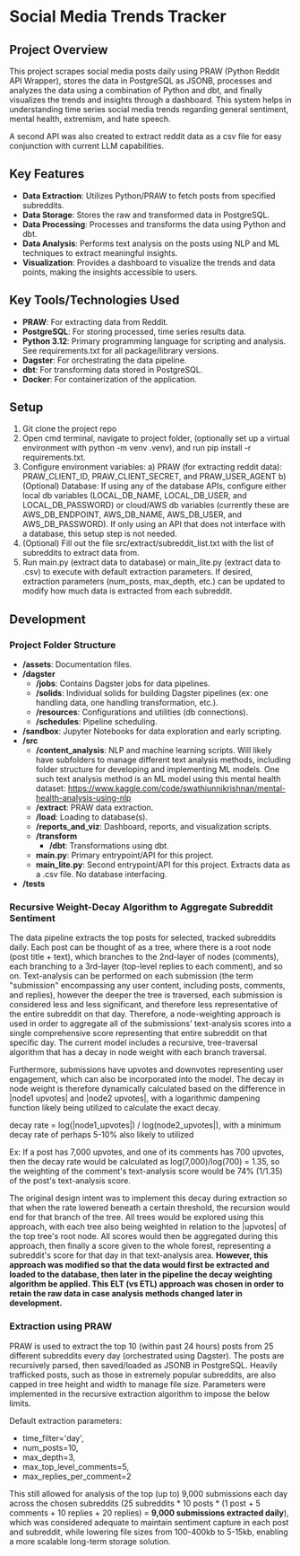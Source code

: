 # Social Media Trends Tracker

## Project Overview

This project scrapes social media posts daily using PRAW (Python Reddit API Wrapper), stores the data in PostgreSQL as JSONB, processes and analyzes the data using a combination of Python and dbt, and finally visualizes the trends and insights through a dashboard. This system helps in understanding time series social media trends regarding general sentiment, mental health, extremism, and hate speech.

A second API was also created to extract reddit data as a csv file for easy conjunction with current LLM capabilities.

## Key Features

- **Data Extraction**: Utilizes Python/PRAW to fetch posts from specified subreddits.
- **Data Storage**: Stores the raw and transformed data in PostgreSQL.
- **Data Processing**: Processes and transforms the data using Python and dbt.
- **Data Analysis**: Performs text analysis on the posts using NLP and ML techniques to extract meaningful insights.
- **Visualization**: Provides a dashboard to visualize the trends and data points, making the insights accessible to users.

## Key Tools/Technologies Used

- **PRAW**: For extracting data from Reddit.
- **PostgreSQL**: For storing processed, time series results data.
- **Python 3.12**: Primary programming language for scripting and analysis. See requirements.txt for all package/library versions.
- **Dagster**: For orchestrating the data pipeline.
- **dbt**: For transforming data stored in PostgreSQL.
- **Docker**: For containerization of the application.

## Setup
1) Git clone the project repo
2) Open cmd terminal, navigate to project folder, (optionally set up a virtual environment with python -m venv .venv), and run pip install -r requirements.txt.
3) Configure environment variables:
  a) PRAW (for extracting reddit data): PRAW_CLIENT_ID, PRAW_CLIENT_SECRET, and PRAW_USER_AGENT
  b) (Optional) Database: If using any of the database APIs, configure either local db variables (LOCAL_DB_NAME, LOCAL_DB_USER, and LOCAL_DB_PASSWORD) or cloud/AWS db variables (currently these are AWS_DB_ENDPOINT, AWS_DB_NAME, AWS_DB_USER, and AWS_DB_PASSWORD). If only using an API that does not interface with a database, this setup step is not needed.
4) (Optional) Fill out the file src/extract/subreddit_list.txt with the list of subreddits to extract data from.
5) Run main.py (extract data to database) or main_lite.py (extract data to .csv) to execute with default extraction parameters. If desired, extraction parameters (num_posts, max_depth, etc.) can be updated to modify how much data is extracted from each subreddit.

## Development

### Project Folder Structure
- **/assets**: Documentation files.
- **/dagster**
  - **/jobs**: Contains Dagster jobs for data pipelines.
  - **/solids**: Individual solids for building Dagster pipelines (ex: one handling data, one handling transformation, etc.).
  - **/resources**: Configurations and utilities (db connections).
  - **/schedules**: Pipeline scheduling.
- **/sandbox**: Jupyter Notebooks for data exploration and early scripting.
- **/src**
  - **/content_analysis**: NLP and machine learning scripts. Will likely have subfolders to manage different text analysis methods, including folder structure for developing and implementing ML models. One such text analysis method is an ML model using this mental health dataset: https://www.kaggle.com/code/swathiunnikrishnan/mental-health-analysis-using-nlp
  - **/extract**: PRAW data extraction.
  - **/load**: Loading to database(s).
  - **/reports_and_viz**: Dashboard, reports, and visualization scripts.
  - **/transform**
    - **/dbt**: Transformations using dbt.
  - **main.py**: Primary entrypoint/API for this project.
  - **main_lite.py**: Second entrypoint/API for this project. Extracts data as a .csv file. No database interfacing.
- **/tests**


### Recursive Weight-Decay Algorithm to Aggregate Subreddit Sentiment

The data pipeline extracts the top posts for selected, tracked subreddits daily. Each post can be thought of as a tree, where there is a root node (post title + text), which branches to the 2nd-layer of nodes (comments), each branching to a 3rd-layer (top-level replies to each comment), and so on. Text-analysis can be performed on each submission (the term "submission" encompassing any user content, including posts, comments, and replies), however the deeper the tree is traversed, each submission is considered less and less significant, and therefore less representative of the entire subreddit on that day. Therefore, a node-weighting approach is used in order to aggregate all of the submissions' text-analysis scores into a single comprehensive score representing that entire subreddit on that specific day. The current model includes a recursive, tree-traversal algorithm that has a decay in node weight with each branch traversal.

Furthermore, submissions have upvotes and downvotes representing user engagement, which can also be incorporated into the model. The decay in node weight is therefore dynamically calculated based on the difference in |node1 upvotes| and |node2 upvotes|, with a logarithmic dampening function likely being utilized to calculate the exact decay.

decay rate = log(|node1_upvotes|) / log(node2_upvotes|), with a minimum decay rate of perhaps 5-10% also likely to utilized

Ex: If a post has 7,000 upvotes, and one of its comments has 700 upvotes, then the decay rate would be calculated as log(7,000)/log(700) = 1.35, so the weighting of the comment's text-analysis score would be 74% (1/1.35) of the post's text-analysis score.

The original design intent was to implement this decay during extraction so that when the rate lowered beneath a certain threshold, the recursion would end for that branch of the tree. All trees would be explored using this approach, with each tree also being weighted in relation to the |upvotes| of the top tree's root node. All scores would then be aggregated during this approach, then finally a score given to the whole forest, representing a subreddit's score for that day in that text-analysis area. **However, this approach was modified so that the data would first be extracted and loaded to the database, then later in the pipeline the decay weighting algorithm be applied. This ELT (vs ETL) approach was chosen in order to retain the raw data in case analysis methods changed later in development.**

### Extraction using PRAW

PRAW is used to extract the top 10 (within past 24 hours) posts from 25 different subreddits every day (orchestrated using Dagster). The posts are recursively parsed, then saved/loaded as JSONB in PostgreSQL. Heavily trafficked posts, such as those in extremely popular subreddits, are also capped in tree height and width to manage file size. Parameters were implemented in the recursive extraction algorithm to impose the below limits.

Default extraction parameters:
  - time_filter='day',
  - num_posts=10,
  - max_depth=3,
  - max_top_level_comments=5,
  - max_replies_per_comment=2

This still allowed for analysis of the top (up to) 9,000 submissions each day across the chosen subreddits (25 subreddits * 10 posts * (1 post + 5 comments + 10 replies + 20 replies) = **9,000 submissions extracted daily**), which was considered adequate to maintain sentiment capture in each post and subreddit, while lowering file sizes from 100-400kb to 5-15kb, enabling a more scalable long-term storage solution.
